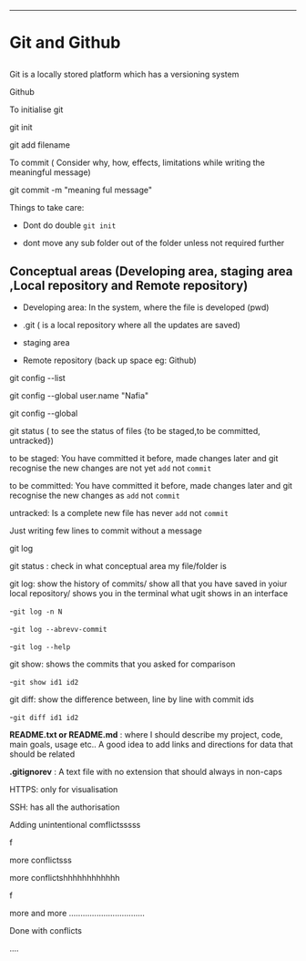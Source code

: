 ---

# Git and Github

## 

Git is a  locally stored platform which has a versioning system

Github 

To initialise git

git init

git add filename

To commit ( Consider why, how, effects, limitations while writing the meaningful message)

git commit -m "meaning ful message"

Things to take care:

- Dont do double `git init`

- dont move any sub folder out of the folder unless not required further

## Conceptual areas (Developing area, staging area ,Local repository and Remote repository)

- Developing area: In the system, where the file is developed (pwd)

- .git ( is a local repository where all the updates are saved)

- staging area

- Remote repository (back up space eg: Github)

git config --list  

git config --global user.name "Nafia"

git config --global

git status       ( to see the status of files {to be staged,to be committed, untracked})

to be staged: You have committed it before, made changes later and git recognise the new changes are not yet `add` not `commit`

to be committed: You have committed it before, made changes later and git recognise the new changes as `add` not `commit`

untracked: Is a complete new file has never `add` not `commit`

Just writing few lines to commit without a message

git log

git status : check in what conceptual area my file/folder is

git log: show the history of commits/ show all that you have saved in yoiur local repository/ shows you in the terminal what ugit shows in an interface

-`git log -n N`

-`git log --abrevv-commit`

-`git log --help`

git show:  shows the commits that you asked for comparison

-`git show id1 id2`

git diff: show the difference between, line by line with commit ids

-`git diff id1 id2`

**README.txt or README.md** : where I should describe my project, code, main goals, usage etc..  A good idea to add links and directions for data that should be related

**.gitignorev** : A text file with no extension that should always in non-caps

HTTPS: only for visualisation

SSH: has all the authorisation

Adding unintentional comflictsssss

f

more conflictsss

more conflictshhhhhhhhhhhh

f

more and more .................................











Done with conflicts




....